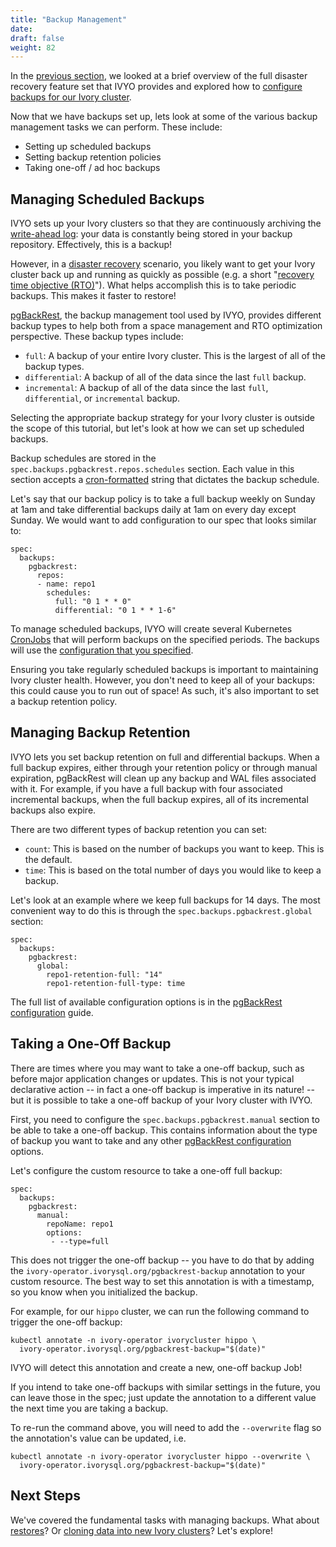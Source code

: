 ```yaml
---
title: "Backup Management"
date:
draft: false
weight: 82
---
```


In the [previous section](https://github.com/IvorySQL/ivory-operator/blob/master/docs/content/tutorial/backups.md), we looked at a brief overview of the full disaster recovery feature set that IVYO provides and explored how to [configure backups for our Ivory cluster](https://github.com/IvorySQL/ivory-operator/blob/master/docs/content/tutorial/backups.md).

Now that we have backups set up, lets look at some of the various backup management tasks we can perform. These include:

- Setting up scheduled backups
- Setting backup retention policies
- Taking one-off / ad hoc backups

## Managing Scheduled Backups

IVYO sets up your Ivory clusters so that they are continuously archiving the [write-ahead log](https://www.postgresql.org/docs/current/wal-intro.html):
your data is constantly being stored in your backup repository. Effectively, this is a backup!

However, in a [disaster recovery](https://github.com/IvorySQL/ivory-operator/blob/master/docs/content/tutorial/disaster-recovery.md) scenario, you likely want to get your Ivory cluster back up and running as quickly as possible (e.g. a short "[recovery time objective (RTO)](https://en.wikipedia.org/wiki/Disaster_recovery#Recovery_Time_Objective)"). What helps accomplish this is to take periodic backups. This makes it faster to restore!

[pgBackRest](https://pgbackrest.org/), the backup management tool used by IVYO, provides different backup types to help both from a space management and RTO optimization perspective. These backup types include:

- `full`: A backup of your entire Ivory cluster. This is the largest of all of the backup types.
- `differential`: A backup of all of the data since the last `full` backup.
- `incremental`: A backup of all of the data since the last `full`, `differential`, or `incremental` backup.

Selecting the appropriate backup strategy for your Ivory cluster is outside the scope of this tutorial, but let's look at how we can set up scheduled backups.

Backup schedules are stored in the `spec.backups.pgbackrest.repos.schedules` section. Each value in this section
accepts a [cron-formatted](https://docs.k8s.io/concepts/workloads/controllers/cron-jobs/#cron-schedule-syntax) string
that dictates the backup schedule.

Let's say that our backup policy is to take a full backup weekly on Sunday at 1am and take differential backups daily at 1am on every day except Sunday.
We would want to add configuration to our spec that looks similar to:

```
spec:
  backups:
    pgbackrest:
      repos:
      - name: repo1
        schedules:
          full: "0 1 * * 0"
          differential: "0 1 * * 1-6"
```

To manage scheduled backups, IVYO will create several Kubernetes [CronJobs](https://kubernetes.io/docs/concepts/workloads/controllers/cron-jobs/)
that will perform backups on the specified periods. The backups will use the [configuration that you specified](https://github.com/IvorySQL/ivory-operator/blob/master/docs/content/tutorial/backups.md).

Ensuring you take regularly scheduled backups is important to maintaining Ivory cluster health.
However, you don't need to keep all of your backups: this could cause you to run out of space!
As such, it's also important to set a backup retention policy.

## Managing Backup Retention

IVYO lets you set backup retention on full and differential backups. When a full backup expires,
either through your retention policy or through manual expiration, pgBackRest will clean up any
backup and WAL files associated with it. For example, if you have a full backup with four associated
incremental backups, when the full backup expires, all of its incremental backups also expire.

There are two different types of backup retention you can set:

- `count`: This is based on the number of backups you want to keep. This is the default.
- `time`: This is based on the total number of days you would like to keep a backup.

Let's look at an example where we keep full backups for 14 days. The most convenient way to do this
is through the `spec.backups.pgbackrest.global` section:

```
spec:
  backups:
    pgbackrest:
      global:
        repo1-retention-full: "14"
        repo1-retention-full-type: time
```

The full list of available configuration options is in the [pgBackRest configuration](https://pgbackrest.org/configuration.html) guide.

## Taking a One-Off Backup

There are times where you may want to take a one-off backup, such as before major application changes
or updates. This is not your typical declarative action -- in fact a one-off backup is imperative
in its nature! -- but it is possible to take a one-off backup of your Ivory cluster with IVYO.

First, you need to configure the `spec.backups.pgbackrest.manual` section to be able to take a one-off backup.
This contains information about the type of backup you want to take and any other [pgBackRest configuration](https://pgbackrest.org/configuration.html) options.

Let's configure the custom resource to take a one-off full backup:

```
spec:
  backups:
    pgbackrest:
      manual:
        repoName: repo1
        options:
         - --type=full
```

This does not trigger the one-off backup -- you have to do that by adding the
`ivory-operator.ivorysql.org/pgbackrest-backup` annotation to your custom resource.
The best way to set this annotation is with a timestamp, so you know when you initialized the backup.

For example, for our `hippo` cluster, we can run the following command to trigger the one-off backup:

```shell
kubectl annotate -n ivory-operator ivorycluster hippo \
  ivory-operator.ivorysql.org/pgbackrest-backup="$(date)"
```

IVYO will detect this annotation and create a new, one-off backup Job!

If you intend to take one-off backups with similar settings in the future, you can leave those in the spec; just update the annotation to a different value the next time you are taking a backup.

To re-run the command above, you will need to add the `--overwrite` flag so the annotation's value can be updated, i.e.

```shell
kubectl annotate -n ivory-operator ivorycluster hippo --overwrite \
  ivory-operator.ivorysql.org/pgbackrest-backup="$(date)"
```

## Next Steps

We've covered the fundamental tasks with managing backups. What about [restores](https://github.com/IvorySQL/ivory-operator/blob/master/docs/content/tutorial/disaster-recovery.md)? Or [cloning data into new Ivory clusters](https://github.com/IvorySQL/ivory-operator/blob/master/docs/content/tutorial/disaster-recovery.md)? Let's explore!

